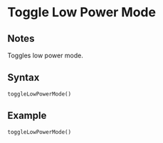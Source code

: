 # Toggle Low Power Mode

## Notes
Toggles low power mode.

## Syntax

```
toggleLowPowerMode()
```

## Example
```
toggleLowPowerMode()
```